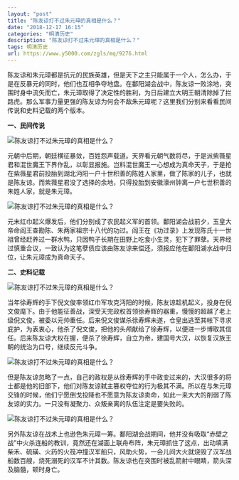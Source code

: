 ```yaml
---
layout: "post"
title: "陈友谅打不过朱元璋的真相是什么？"
date: "2018-12-17 16:15"
categories: "明清历史"
description: "陈友谅打不过朱元璋的真相是什么？"
tags: 明清历史
url: https://www.y5000.com/zgls/mq/9276.html
---
```






陈友谅和朱元璋都是抗元的民族英雄，但是天下之主只能属于一个人，怎么办，于是在反暴元的同时，他们也互相争夺地盘。在鄱阳湖会战中，陈友谅一败涂地，突围时身中流矢而亡，朱元璋取得了决定性的胜利，为日后建立大明王朝清除掉了拦路虎。那么军事力量更强的陈友谅为何会不敌朱元璋呢？这里我们分别来看看民间传说和史料记载的两个版本。

**一、民间传说**

![陈友谅打不过朱元璋的真相是什么？](/uploads/allimg/170105/6-1F105111252Y3.JPG)

元朝中后期，朝廷横征暴敛，百姓怨声载道。天界看元朝气数将尽，于是派紫薇星君和混世魔王下界作乱，以彰显报施。岂料混世魔王一心想成为真命天子，于是抢在紫薇星君前投胎到湖北沔阳一户十世积善的陈姓人家里，做了陈家的儿子，也就是陈友谅。而紫薇星君没了选择的余地，只得投胎到安徽濠州钟离一户七世积善的朱姓人家，就是朱元璋。

![陈友谅打不过朱元璋的真相是什么？](/uploads/allimg/170105/6-1F105111325223.JPG)

元末红巾起义爆发后，他们分别成了农民起义军的首领。鄱阳湖会战前夕，玉皇大帝命阎王查勘陈、朱两家祖宗十八代的功过。阎王在《功过录》上发现陈氏十一世祖曾经赶养过一群水鸭，只因鸭子长期在田野上吃食小生灵，犯下了罪孽。天界经过慎重合议，一致认为这笔孽债应该由陈友谅来偿还，须报应他在鄱阳湖水战中归位，让朱元璋成为真命天子。

**二、史料记载**

![陈友谅打不过朱元璋的真相是什么？](/uploads/allimg/170105/6-1F105111400319.JPG)

当年徐寿辉的手下倪文俊率领红巾军攻克沔阳的时候，陈友谅趁机起义，投身在倪文俊麾下。由于他能征善战，深受天完政权首领徐寿辉的器重，慢慢的超越了老上级倪文俊，被委以元帅重任。后来倪文俊谋杀徐寿辉未遂，仓皇出逃至其帐下寻求庇护，为表衷心，他杀了倪文俊，把他的头颅献给了徐寿辉，以便进一步博取其信任。后来陈友谅大权在握，便杀了徐寿辉，自立为帝，建国号大汉，以恢复汉族王朝的统治为口号，继续反元斗争。

![陈友谅打不过朱元璋的真相是什么？](/uploads/allimg/170105/6-1F105111432B5.JPG)

但是陈友谅忽略了一点，自己的政权是从徐寿辉的手中政变过来的，大汉很多的将士都是他的旧部下，他们对陈友谅弑主篡权夺位的行为极其不满。所以在与朱元璋交锋的时候，他们宁愿倒戈投降也不愿意为陈友谅卖命，如此一来大大的削弱了陈友谅的实力。一只没有凝聚力、众叛亲离的队伍注定是要失败的。

![陈友谅打不过朱元璋的真相是什么？](/uploads/allimg/170105/6-1F105111515245.JPG)

另外陈友谅在战术上也逊色朱元璋一筹。鄱阳湖会战期间，他并没有吸取“赤壁之战”中火杀连船的教训，竟然还在湖面上联舟布阵，朱元璋抓住了这点，出动填满柴禾、硫磺、火药的火筏冲撞汉军船只，风助火势，一会儿间大火就烧毁了汉军战船数百艘，烧死溺死的汉军不计其数。陈友谅也在突围时被乱箭射中眼睛，箭头深及脑髓，顿时身亡。
